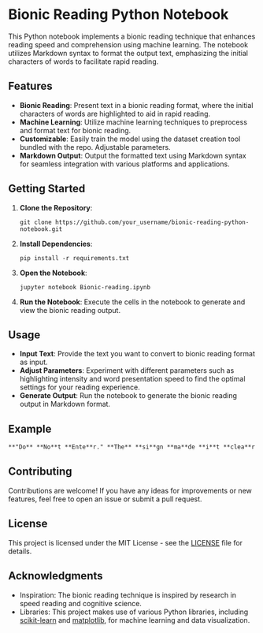 # Bionic Reading Python Notebook

This Python notebook implements a bionic reading technique that enhances reading speed and comprehension using machine learning. The notebook utilizes Markdown syntax to format the output text, emphasizing the initial characters of words to facilitate rapid reading.

## Features

- **Bionic Reading**: Present text in a bionic reading format, where the initial characters of words are highlighted to aid in rapid reading.
- **Machine Learning**: Utilize machine learning techniques to preprocess and format text for bionic reading.
- **Customizable**: Easily train the model using the dataset creation tool bundled with the repo. Adjustable parameters.
- **Markdown Output**: Output the formatted text using Markdown syntax for seamless integration with various platforms and applications.

## Getting Started

1. **Clone the Repository**:
   ```
   git clone https://github.com/your_username/bionic-reading-python-notebook.git
   ```

2. **Install Dependencies**:
   ```
   pip install -r requirements.txt
   ```

3. **Open the Notebook**:
   ```
   jupyter notebook Bionic-reading.ipynb
   ```

4. **Run the Notebook**: Execute the cells in the notebook to generate and view the bionic reading output.

## Usage

- **Input Text**: Provide the text you want to convert to bionic reading format as input.
- **Adjust Parameters**: Experiment with different parameters such as highlighting intensity and word presentation speed to find the optimal settings for your reading experience.
- **Generate Output**: Run the notebook to generate the bionic reading output in Markdown format.

## Example

```markdown
**"Do** **No**t **Ente**r." **The** **si**gn **ma**de **i**t **clea**r **tha**t **the**y **didn**t **wa**nt **anyo**ne **arou**nd. 
```

## Contributing

Contributions are welcome! If you have any ideas for improvements or new features, feel free to open an issue or submit a pull request.

## License

This project is licensed under the MIT License - see the [LICENSE](LICENSE) file for details.

## Acknowledgments

- Inspiration: The bionic reading technique is inspired by research in speed reading and cognitive science.
- Libraries: This project makes use of various Python libraries, including [scikit-learn](https://scikit-learn.org/) and [matplotlib](https://matplotlib.org/), for machine learning and data visualization.

